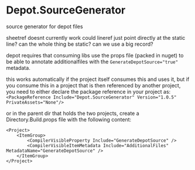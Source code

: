 # Depot.SourceGenerator
source generator for depot files

sheetref doesnt currently work
could lineref just point directly at the static line?
can the whole thing be static? can we use a big record?

depot requires that consuming libs use the props file (packed in nuget) to be able to annotate additionalfiles with the `GenerateDepotSource="true"` metadata.

this works automatically if the project itself consumes this and uses it, but if you consume this in a project that is then referenced by another project, you need to either declare the package reference in your project as:
`<PackageReference Include="Depot.SourceGenerator" Version="1.0.5" PrivateAssets="None"/>`

or in the parent dir that holds the two projects, create a Directory.Build.props file with the following content:
```
<Project>
    <ItemGroup>
        <CompilerVisibleProperty Include="GenerateDepotSource" />
        <CompilerVisibleItemMetadata Include="AdditionalFiles" MetadataName="GenerateDepotSource" />
    </ItemGroup>
</Project>
```